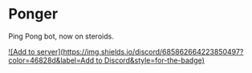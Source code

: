 # Ponger
Ping Pong bot, now on steroids.

[![Add to server](https://img.shields.io/discord/685862664223850497?color=46828d&label=Add to Discord&style=for-the-badge)](https://discord.com/api/oauth2/authorize?client_id=802479277324238859&permissions=1610088272&scope=bot)
